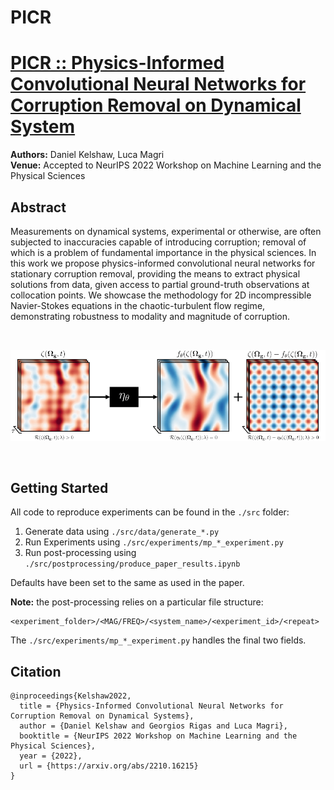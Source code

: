 # PICR
[PICR :: Physics-Informed Convolutional Neural Networks for Corruption Removal on Dynamical System](https://arxiv.org/abs/2210.16215)
=======
**Authors:** Daniel Kelshaw, Luca Magri
<br>**Venue:** Accepted to NeurIPS 2022 Workshop on Machine Learning and the Physical Sciences

## Abstract
Measurements on dynamical systems, experimental or otherwise, are often subjected to inaccuracies capable of introducing corruption;
removal of which is a problem of fundamental importance in the physical sciences. In this work we propose physics-informed convolutional
neural networks for stationary corruption removal, providing the means to extract physical solutions from data, given access to partial
ground-truth observations at collocation points. We showcase the methodology for 2D incompressible Navier-Stokes equations in the
chaotic-turbulent flow regime, demonstrating robustness to modality and magnitude of corruption.

&nbsp;

![pisr-diagram.png](media/picr-diagram.png)

&nbsp;

## Getting Started
All code to reproduce experiments can be found in the `./src` folder:

1. Generate data using `./src/data/generate_*.py`
2. Run Experiments using `./src/experiments/mp_*_experiment.py`
3. Run post-processing using `./src/postprocessing/produce_paper_results.ipynb`

Defaults have been set to the same as used in the paper.

**Note:** the post-processing relies on a particular file structure:

```text
<experiment_folder>/<MAG/FREQ>/<system_name>/<experiment_id>/<repeat>
```

The `./src/experiments/mp_*_experiment.py` handles the final two fields.


## Citation

```text
@inproceedings{Kelshaw2022,
  title = {Physics-Informed Convolutional Neural Networks for Corruption Removal on Dynamical Systems},
  author = {Daniel Kelshaw and Georgios Rigas and Luca Magri},
  booktitle = {NeurIPS 2022 Workshop on Machine Learning and the Physical Sciences},
  year = {2022},
  url = {https://arxiv.org/abs/2210.16215}
}
```
